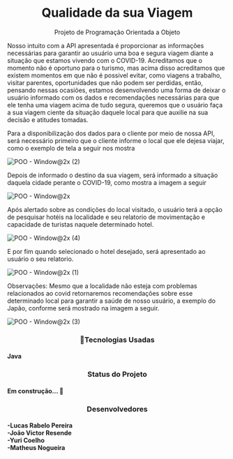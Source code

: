 <h1 align="center">Qualidade da sua Viagem</h1>
<p align="center">Projeto de Programação Orientada a Objeto</p>

Nosso intuito com a API apresentada é proporcionar as informações necessárias para garantir ao usuário uma boa e segura viagem diante a situação que estamos vivendo com o COVID-19. Acreditamos que o momento não é oportuno para o turismo, mas acima disso acreditamos que existem momentos em que não é possivel evitar, como viagens a trabalho, visitar parentes, oportunidades que não podem ser perdidas, então, pensando nessas ocasiões, estamos desenvolvendo uma forma de deixar o usuário informado com os dados e recomendações necessárias para que ele tenha uma viagem acima de tudo segura, queremos que o usuário faça a sua viagem ciente da situação daquele local para que auxilie na sua  decisão e atitudes tomadas.

Para a disponibilização dos dados para o cliente por meio de nossa API, será necessário primeiro que o cliente informe o local que ele dejesa viajar, como o exemplo de tela a seguir nos mostra

![POO - Window@2x (2)](https://user-images.githubusercontent.com/39573550/115754700-d92aeb80-a372-11eb-925d-1164007c6700.png)

Depois de informado o destino da sua viagem, será informado a situação daquela cidade perante o COVID-19, como mostra a imagem a seguir

![POO - Window@2x](https://user-images.githubusercontent.com/39573550/115755651-f2806780-a373-11eb-8dfb-53f19ad7580e.png)

Após alertado sobre as condições do local visitado, o usuário terá a opção de pesquisar hotéis na localidade e seu relatorio de movimentação e capacidade de turistas naquele determinado hotel.

![POO - Window@2x (4)](https://user-images.githubusercontent.com/39573550/115757893-ec3ebb00-a374-11eb-896b-96ef22b8af68.png)

E por fim quando selecionado o hotel desejado, será apresentado ao usuário o seu relatorio.

![POO - Window@2x (1)](https://user-images.githubusercontent.com/39573550/115758032-11cbc480-a375-11eb-9587-63ab9dd8d1ab.png)


Observações: Mesmo que a localidade não esteja com problemas relacionados ao covid retornaremos recomendações sobre esse determinado local para garantir a saúde de nosso usuário, a exemplo do Japão, conforme será mostrado na imagem a seguir.

![POO - Window@2x (3)](https://user-images.githubusercontent.com/39573550/115758390-725b0180-a375-11eb-9e66-eab2e228d0f0.png)


<h3 align="center">🚀Tecnologias Usadas</h3>
<h4> 
	  Java
</h4>

<h3 align="center">Status do Projeto</h3>
<h4> 
	  Em construção...  🚧
</h4>

<h3 align="center">Desenvolvedores</h3>

<h4> 
	  -Lucas Rabelo Pereira<br>
   -João Victor Resende<br>
   -Yuri Coelho<br>
   -Matheus Nogueira<br>
</h4>

